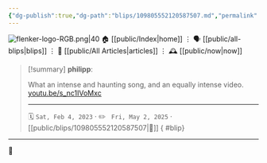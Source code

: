 ```yaml
---
{"dg-publish":true,"dg-path":"blips/109805552120587507.md","permalink":"/blips/109805552120587507/","title":"philipp on mastodon @ 2023-02-04"}
---
```



<div class="transclusion internal-embed is-loaded"><div class="markdown-embed">




![flenker-logo-RGB.png|40](/img/user/attachments/flenker-logo-RGB.png)
🏠 [[public/Index\|home]]  ⋮ 🗣️ [[public/all-blips\|blips]] ⋮  📝 [[public/All Articles\|articles]]  ⋮ 🕰️ [[public/now\|now]]


</div></div>


> [!summary] **philipp**:
>
> What an intense and haunting song, and an equally intense video. [youtu.be/s_nc1IVoMxc](https://youtu.be/s_nc1IVoMxc)
> - - -
>
> 🗓️ <code>Sat, Feb 4, 2023</code>  · ✏️ <code> Fri, May 2, 2025</code>  · [[public/blips/109805552120587507\|🔗]]
{ #blip}


- - -

 👾
